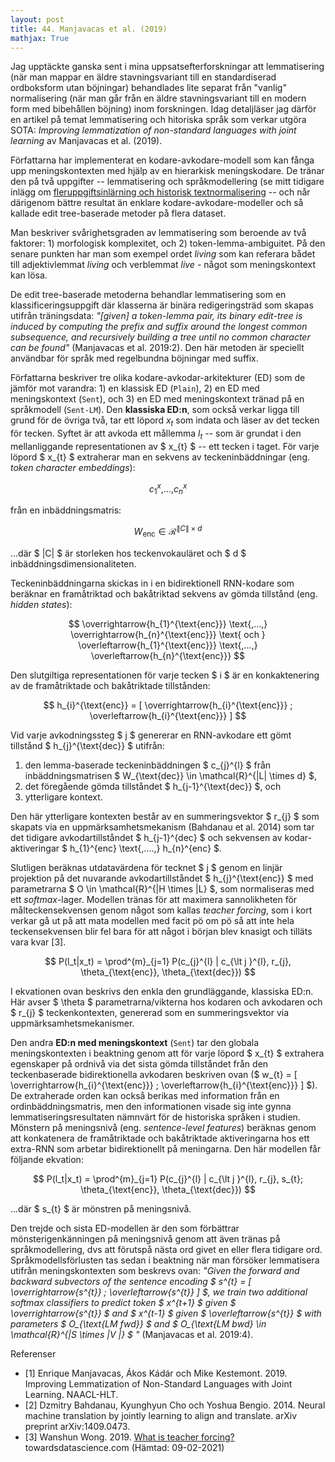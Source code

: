 ```yaml
---
layout: post
title: 44. Manjavacas et al. (2019)
mathjax: True
---
```


Jag upptäckte ganska sent i mina uppsatsefterforskningar att lemmatisering (när man mappar en äldre stavningsvariant till en standardiserad ordboksform utan böjningar) behandlades lite separat från "vanlig" normalisering (när man går från en äldre stavningsvariant till en modern form med bibehållen böjning) inom forskningen. Idag detaljläser jag därför en artikel på temat lemmatisering och hitoriska språk som verkar utgöra SOTA: *Improving lemmatization of non-standard languages with joint learning* av Manjavacas et al. (2019).

Författarna har implementerat en kodare-avkodare-modell som kan fånga upp meningskontexten med hjälp av en hierarkisk meningskodare. De tränar den på två uppgifter -- lemmatisering och språkmodellering (se mitt tidigare inlägg om [fleruppgiftsinlärning och historisk textnormalisering](https://datatjej.github.io/Fleruppgiftsinl%C3%A4rning-f%C3%B6r-historisk-textnormalisering/) -- och når därigenom bättre resultat än enklare kodare-avkodare-modeller och så kallade edit tree-baserade metoder på flera dataset. 

Man beskriver svårighetsgraden av lemmatisering som beroende av två faktorer: 1) morfologisk komplexitet, och 2) token-lemma-ambiguitet. På den senare punkten har man som exempel ordet *living* som kan referara bådet till adjektivlemmat *living* och verblemmat *live* - något som meningskontext kan lösa.  
  
De edit tree-baserade metoderna behandlar lemmatisering som en klassificeringsuppgift där klasserna är binära redigeringsträd som skapas utifrån träningsdata: *"[given] a token-lemma pair, its binary edit-tree is induced by computing the prefix and suffix around the longest common subsequence, and recursively building a tree until no common character can be found"* (Manjavacas et al. 2019:2). Den här metoden är speciellt användbar för språk med regelbundna böjningar med suffix.

Författarna beskriver tre olika kodare-avkodar-arkitekturer (ED) som de jämför mot varandra: 1) en klassisk ED (`Plain`), 2) en ED med meningskontext (`Sent`), och 3) en ED med meningskontext tränad på en språkmodell (`Sent-LM`). Den **klassiska ED:n**, som också verkar ligga till grund för de övriga två, tar ett löpord $x_{t}$ som indata och läser av det tecken för tecken. Syftet är att avkoda ett mållemma $l_{t}$ -- som är grundat i den mellanliggande representationen av $ x_{t} $ -- ett tecken i taget. För varje löpord $ x_{t} $ extraherar man en sekvens av teckeninbäddningar (eng. *token character embeddings*):

$$ c_{1}^{x} \text{,...,} c_{n}^{x} $$ 

från en inbäddningsmatris:

$$ W_{\text{enc}} \in \mathcal{R}^{\|C\| \times d} $$

...där $ \|C\| $ är storleken hos teckenvokauläret och $ d $ inbäddningsdimensionaliteten.

Teckeninbäddningarna skickas in i en bidirektionell RNN-kodare som beräknar en framåtriktad och bakåtriktad sekvens av gömda tillstånd (eng. *hidden states*):       
   
$$ \overrightarrow{h_{1}^{\text{enc}}} \text{,...,} \overrightarrow{h_{n}^{\text{enc}}} \text{ och } \overleftarrow{h_{1}^{\text{enc}}} \text{,...,} \overleftarrow{h_{n}^{\text{enc}}}  $$

Den slutgiltiga representationen för varje tecken $ i $ är en konkaktenering av de framåtriktade och bakåtriktade tillstånden: 

$$ h_{i}^{\text{enc}} = [ \overrightarrow{h_{i}^{\text{enc}}} ; \overleftarrow{h_{i}^{\text{enc}}} ] $$

Vid varje avkodningssteg $ j $ genererar en RNN-avkodare ett gömt tillstånd $ h_{j}^{\text{dec}} $ utifrån: 
1) den lemma-baserade teckeninbäddningen $ c_{j}^{l} $ från inbäddningsmatrisen $ W_{\text{dec}} \in \mathcal{R}^{\|L\| \times d} $, 
2) det föregående gömda tillståndet $ h_{j-1}^{\text{dec}} $, och 
3) ytterligare kontext. 

Den här ytterligare kontexten består av en summeringsvektor $ r_{j} $ som skapats via en uppmärksamhetsmekanism (Bahdanau et al. 2014) som tar det tidigare avkodartillståndet $ h_{j-1}^{dec} $ och sekvensen av kodar-aktiveringar $ h_{1}^{enc} \text{,....,} h_{n}^{enc} $. 

Slutligen beräknas utdatavärdena för tecknet $ j $ genom en linjär projektion på det nuvarande avkodartillståndet $ h_{j}^{\text{enc}} $ med parametrarna $ O \in \mathcal{R}^{\|H \times \|L} $, som normaliseras med ett *softmax*-lager. Modellen tränas för att maximera sannolikheten för målteckensekvensen genom något som kallas *teacher forcing*, som i kort verkar gå ut på att mata modellen med facit pö om pö så att inte hela teckensekvensen blir fel bara för att något i början blev knasigt och tilläts vara kvar [3].

$$ P(l_t|x_t) =  \prod^{m}_{j=1} P(c_{j}^{l} | c_{\lt j }^{l}, r_{j}, \theta_{\text{enc}}, \theta_{\text{dec}}) $$

I ekvationen ovan beskrivs den enkla den grundläggande, klassiska ED:n. Här avser $ \theta $ parametrarna/vikterna hos kodaren och avkodaren och $ r_{j} $ teckenkontexten, genererad som en summeringsvektor via uppmärksamhetsmekanismer.  

Den andra **ED:n med meningskontext** (`Sent`) tar den globala meningskontexten i beaktning genom att för varje löpord $ x_{t} $ extrahera egenskaper på ordnivå via det sista gömda tillståndet från den teckenbaserade bidirektionella avkodaren beskriven ovan ($ w_{t} = [ \overrightarrow{h_{i}^{\text{enc}}} ; \overleftarrow{h_{i}^{\text{enc}}} ] $). De extraherade orden kan också berikas med information från en ordinbäddningsmatris, men den informationen visade sig inte gynna lemmatiseringsresultaten nämnvärt för de historiska språken i studien. Mönstern på meningsnivå (eng. *sentence-level features*) beräknas genom att konkatenera de framåtriktade och bakåtriktade aktiveringarna hos ett extra-RNN som arbetar bidirektionellt på meningarna. Den här modellen får följande ekvation:

$$ P(l_t|x_t) =  \prod^{m}_{j=1} P(c_{j}^{l} | c_{\lt j }^{l}, r_{j}, s_{t}; \theta_{\text{enc}}, \theta_{\text{dec}}) $$

...där $ s_{t} $ är mönstren på meningsnivå. 

Den trejde och sista ED-modellen är den som förbättrar mönsterigenkänningen på meningsnivå genom att även tränas på språkmodellering, dvs att förutspå nästa ord givet en eller flera tidigare ord. Språkmodellsförlusten tas sedan i beaktning när man försöker lemmatisera utifrån meningskontexten som beskrevs ovan: *"Given the forward and backward subvectors of the sentence encoding $ s^{t} = [ \overrightarrow{s^{t}} ; \overleftarrow{s^{t}} ] $, we train two additional softmax classifiers to predict token $ x^{t+1} $ given $ \overrightarrow{s^{t}} $ and $ x^{t-1} $ given $ \overleftarrow{s^{t}} $ with parameters $ O_{\text{LM fwd}} $ and $ O_{\text{LM bwd} \in \mathcal{R}^{\|S \times \|V \|} $ "* (Manjavacas et al. 2019:4).

Referenser
* [1] Enrique Manjavacas, Ákos Kádár och Mike Kestemont. 2019. Improving Lemmatization of Non-Standard Languages with Joint Learning. NAACL-HLT.
* [2] Dzmitry Bahdanau, Kyunghyun Cho och Yoshua Bengio. 2014. Neural machine translation by jointly learning to align and translate. arXiv preprint arXiv:1409.0473.  
* [3] Wanshun Wong. 2019. [What is teacher forcing?](https://towardsdatascience.com/what-is-teacher-forcing-3da6217fed1c) towardsdatascience.com (Hämtad: 09-02-2021)
